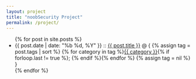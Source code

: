 ```yaml
---
layout: project
title: "noobSecurity Project"
permalink: /project/
---
```


<ul class="posts">
    {% for post in site.posts %}
        <li>
            <span class="post-date">{{ post.date | date: "%b %d, %Y" }}</span>
            ::
            <a class="post-link" href="{{ post.url }}">{{ post.title }}</a>
            @ {
            {% assign tag = post.tags | sort %}
            {% for category in tag %}<span><a href="/project/category/#{{ category }}" class="reserved">{{ category }}</a>{% if forloop.last != true %}; {% endif %}</span>{% endfor %}
            {% assign tag = nil %}
            }
        </li>
    {% endfor %}
</ul>
